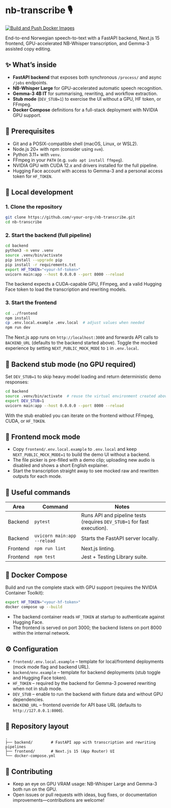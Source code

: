 # nb-transcribe 🎙️

[![Build and Push Docker Images](https://github.com/jenanos/nb-transcribe/actions/workflows/build-and-push.yml/badge.svg)](https://github.com/jenanos/nb-transcribe/actions/workflows/build-and-push.yml)

End-to-end Norwegian speech-to-text with a FastAPI backend, Next.js 15 frontend, GPU-accelerated NB-Whisper transcription, and Gemma-3 assisted copy editing.

## ✨ What’s inside

- **FastAPI backend** that exposes both synchronous `/process/` and async `/jobs` endpoints.
- **NB-Whisper Large** for GPU-accelerated automatic speech recognition.
- **Gemma-3 4B IT** for summarising, rewriting, and workflow extraction.
- **Stub mode** (`DEV_STUB=1`) to exercise the UI without a GPU, HF token, or FFmpeg.
- **Docker Compose** definitions for a full-stack deployment with NVIDIA GPU support.

## 🧰 Prerequisites

- Git and a POSIX-compatible shell (macOS, Linux, or WSL2).
- Node.js 20+ with npm (consider using `nvm`).
- Python 3.11+ with `venv`.
- FFmpeg in your `PATH` (e.g. `sudo apt install ffmpeg`).
- NVIDIA GPU with CUDA 12.x and drivers installed for the full pipeline.
- Hugging Face account with access to Gemma-3 and a personal access token for `HF_TOKEN`.

## 🚀 Local development

### 1. Clone the repository

```bash
git clone https://github.com/<your-org>/nb-transcribe.git
cd nb-transcribe
```

### 2. Start the backend (full pipeline)

```bash
cd backend
python3 -m venv .venv
source .venv/bin/activate
pip install --upgrade pip
pip install -r requirements.txt
export HF_TOKEN="<your-hf-token>"
uvicorn main:app --host 0.0.0.0 --port 8000 --reload
```

The backend expects a CUDA-capable GPU, FFmpeg, and a valid Hugging Face token to load the transcription and rewriting models.

### 3. Start the frontend

```bash
cd ../frontend
npm install
cp .env.local.example .env.local  # adjust values when needed
npm run dev
```

The Next.js app runs on `http://localhost:3000` and forwards API calls to `BACKEND_URL` (defaults to the backend started above).
Toggle the mocked experience by setting `NEXT_PUBLIC_MOCK_MODE` to `1` in `.env.local`.

## 🧪 Backend stub mode (no GPU required)

Set `DEV_STUB=1` to skip heavy model loading and return deterministic demo responses:

```bash
cd backend
source .venv/bin/activate  # reuse the virtual environment created above
export DEV_STUB=1
uvicorn main:app --host 0.0.0.0 --port 8000 --reload
```

With the stub enabled you can iterate on the frontend without FFmpeg, CUDA, or `HF_TOKEN`.

## 🧪 Frontend mock mode

- Copy `frontend/.env.local.example` to `.env.local` and keep `NEXT_PUBLIC_MOCK_MODE=1` to build the demo UI without a backend.
- The file picker is pre-filled with a demo clip; uploading new audio is disabled and shows a short English explainer.
- Start the transcription straight away to see mocked raw and rewritten outputs for each mode.

## 🧷 Useful commands

| Area     | Command                          | Notes |
|----------|----------------------------------|-------|
| Backend  | `pytest`                         | Runs API and pipeline tests (requires `DEV_STUB=1` for fast execution). |
| Backend  | `uvicorn main:app --reload`      | Starts the FastAPI server locally. |
| Frontend | `npm run lint`                   | Next.js linting. |
| Frontend | `npm test`                       | Jest + Testing Library suite. |

## 🐳 Docker Compose

Build and run the complete stack with GPU support (requires the NVIDIA Container Toolkit):

```bash
export HF_TOKEN="<your-hf-token>"
docker compose up --build
```

- The backend container reads `HF_TOKEN` at startup to authenticate against Hugging Face.
- The frontend is served on port 3000; the backend listens on port 8000 within the internal network.

## ⚙️ Configuration

- `frontend/.env.local.example` – template for local/frontend deployments (mock mode flag and backend URL).
- `backend/env.example` – template for backend deployments (stub toggle and Hugging Face token).
- `HF_TOKEN` – required by the backend for Gemma-3 powered rewriting when not in stub mode.
- `DEV_STUB` – enable to run the backend with fixture data and without GPU dependencies.
- `BACKEND_URL` – frontend override for API base URL (defaults to `http://127.0.0.1:8000`).

## 📂 Repository layout

```
.
├── backend/        # FastAPI app with transcription and rewriting pipelines
├── frontend/       # Next.js 15 (App Router) UI
└── docker-compose.yml
```

## 🤝 Contributing

- Keep an eye on GPU VRAM usage: NB-Whisper Large and Gemma-3 both run on the GPU.
- Open issues or pull requests with ideas, bug fixes, or documentation improvements—contributions are welcome!
